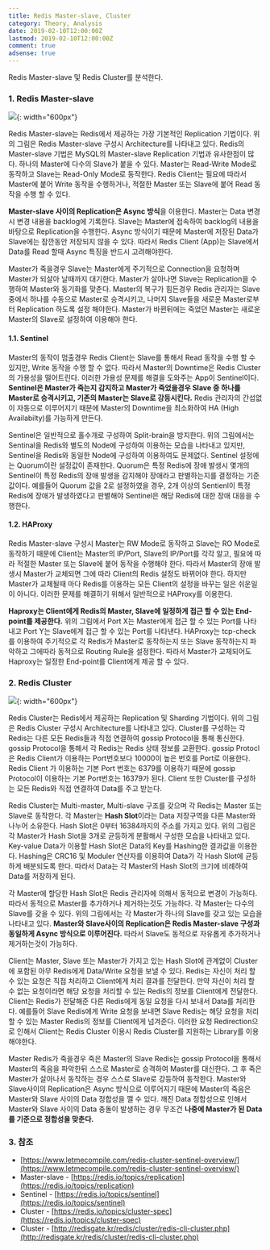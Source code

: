 ```yaml
---
title: Redis Master-slave, Cluster
category: Theory, Analysis
date: 2019-02-10T12:00:00Z
lastmod: 2019-02-10T12:00:00Z
comment: true
adsense: true
---
```


Redis Master-slave 및 Redis Cluster를 분석한다.

### 1. Redis Master-slave

![]({{site.baseurl}}/images/theory_analysis/Redis_Master_Slave_Cluster/Redis_Master-slave.PNG){: width="600px"}

Redis Master-slave는 Redis에서 제공하는 가장 기본적인 Replication 기법이다. 위의 그림은 Redis Master-slave 구성시 Architecture를 나타내고 있다. Redis의 Master-slave 기법은 MySQL의 Master-slave Replication 기법과 유사한점이 많다. 하나의 Master에 다수의 Slave가 붙을 수 있다. Master는 Read-Write Mode로 동작하고 Slave는 Read-Only Mode로 동작한다. Redis Client는 필요에 따라서 Master에 붙어 Write 동작을 수행하거나, 적절한 Master 또는 Slave에 붙어 Read 동작을 수행 할 수 있다.

**Master-slave 사이의 Replication은 Async 방식**을 이용한다. Master는 Data 변경시 변경 내용을 backlog에 기록한다. Slave는 Master에 접속하여 backlog의 내용을 바탕으로 Replication을 수행한다. Async 방식이기 때문에 Master에 저장된 Data가 Slave에는 잠깐동안 저장되지 않을 수 있다. 따라서 Redis Client (App)는 Slave에서 Data를 Read 할때 Async 특징을 반드시 고려해야한다.

Master가 죽을경우 Slave는 Master에게 주기적으로 Connection을 요청하며 Master가 되살아 날때까지 대기한다. Master가 살아나면 Slave는 Replication을 수행하여 Master와 동기화를 맞춘다. Master의 복구가 힘든경우 Redis 관리자는 Slave 중에서 하나를 수동으로 Master로 승격시키고, 나머지 Slave들을 새로운 Master로부터 Replication 하도록 설정 해야한다. Master가 바뀐뒤에는 죽었던 Master는 새로운 Master의 Slave로 설정하여 이용해야 한다.

#### 1.1. Sentinel

Master의 동작이 멈출경우 Redis Client는 Slave를 통해서 Read 동작을 수행 할 수 있지만, Write 동작을 수행 할 수 없다. 따라서 Master의 Downtime은 Redis Cluster의 가용성을 떨어트린다. 이러한 가용성 문제를 해결을 도와주는 App이 Sentinel이다. **Sentinel은 Master가 죽는지 감지하고 Master가 죽었을경우 Slave 중 하나를 Master로 승격시키고, 기존의 Master는 Slave로 강등시킨다.** Redis 관리자의 간섭없이 자동으로 이루어지기 때문에 Master의 Downtime을 최소화하여 HA (High Availabilty)를 가능하게 만든다.

Sentinel은 일반적으로 홀수개로 구성하여 Split-brain을 방지한다. 위의 그림에서는 Sentinal을 Redis와 별도의 Node에 구성하여 이용하는 모습을 나타내고 있지만, Sentinel을 Redis와 동일한 Node에 구성하여 이용하여도 문제없다. Sentinel 설정에는 Quorum이란 설정값이 존재한다. Quorum은 특정 Redis에 장애 발생시 몇개의 Sentinel이 특정 Redis의 장애 발생을 감지해야 장애라고 판별하는지를 결정하는 기준값이다. 예를들어 Quorum 값을 2로 설정하였을 경우, 2개 이상의 Sentienl이 특정 Redis에 장애가 발생하였다고 판별해야 Sentinel은 해당 Redis에 대한 장애 대응을 수행한다.

#### 1.2. HAProxy

Redis Master-slave 구성시 Master는 RW Mode로 동작하고 Slave는 RO Mode로 동작하기 때문에 Client는 Master의 IP/Port, Slave의 IP/Port를 각각 알고, 필요에 따라 적절한 Master 또는 Slave에 붙어 동작을 수행해야 한다. 따라서 Master의 장애 발생시 Master가 교체되면 그에 따라 Client의 Redis 설정도 바뀌어야 한다. 하지만 Master가 교체될때 마다 Redis를 이용하는 모든 Client의 설정을 바꾸는 일은 쉬운일이 아니다. 이러한 문제를 해결하기 위해서 일반적으로 HAProxy를 이용한다.

**Haproxy는 Client에게 Redis의 Master, Slave에 일정하게 접근 할 수 있는 End-point를 제공한다.** 위의 그림에서 Port X는 Master에게 접근 할 수 있는 Port를 나타내고 Port Y는 Slave에게 접근 할 수 있는 Port를 나타낸다. HAProxy는 tcp-check를 이용하여 주기적으로 각 Redis가 Master로 동작하는지 또는 Slave 동작하는지 파악하고 그에따라 동적으로 Routing Rule을 설정한다. 따라서 Master가 교체되어도 Haproxy는 일정한 End-point를 Client에게 제공 할 수 있다.

### 2. Redis Cluster

![]({{site.baseurl}}/images/theory_analysis/Redis_Master_Slave_Cluster/Redis_Cluster.PNG){: width="600px"}

Redis Cluster는 Redis에서 제공하는 Replication 및 Sharding 기법이다. 위의 그림은 Redis Cluster 구성시 Architecture를 나타내고 있다. Cluster를 구성하는 각 Redis는 다른 모든 Redis들과 직접 연결하여 gossip Protocol을 통해 통신한다. gossip Protocol을 통해서 각 Redis는 Redis 상태 정보를 교환한다. gossip Protocl은 Redis Client가 이용하는 Port번호보다 10000이 높은 번호를 Port로 이용한다. Redis Client 가 이용하는 기본 Port 번호는 6379를 이용하기 때문에 gossip Protocol이 이용하는 기본 Port번호는 16379가 된다. Client 또한 Cluster를 구성하는 모든 Redis와 직접 연결하여 Data를 주고 받는다. 

Redis Cluster는 Multi-master, Multi-slave 구조를 갖으며 각 Redis는 Master 또는 Slave로 동작한다. 각 Master는 **Hash Slot**이라는 Data 저장구역을 다른 Master와 나누어 소유한다. Hash Slot은 0부터 16384까지의 주소를 가지고 있다. 위의 그림은 각 Master가 Hash Slot을 3개로 균등하게 분활해서 구성한 모습을 나타내고 있다. Key-value Data가 이용할 Hash Slot은 Data의 Key를 Hashing한 결과값을 이용한다. Hashing은 CRC16 및 Moduler 연산자를 이용하여 Data가 각 Hash Slot에 균등하게 배분되도록 한다. 따라서 Data는 각 Master의 Hash Slot의 크기에 비례하여 Data를 저장하게 된다.

각 Master에 할당한 Hash Slot은 Redis 관리자에 의해서 동적으로 변경이 가능하다. 따라서 동적으로 Master를 추가하거나 제거하는것도 가능하다. 각 Master는 다수의 Slave를 갖을 수 있다. 위의 그림에서는 각 Master가 하나의 Slave를 갖고 있는 모습을 나타내고 있다. **Master와 Slave사이의 Replication은 Redis Master-slave 구성과 동일하게 Async 방식으로 이루어진다.** 따라서 Slave도 동적으로 자유롭게 추가하거나 제거하는것이 가능하다.

Client는 Master, Slave 또는 Master가 가지고 있는 Hash Slot에 관계없이 Cluster에 포함된 아무 Redis에게 Data/Write 요청을 보낼 수 있다. Redis는 자신이 처리 할 수 있는 요청은 직접 처리하고 Client에게 처리 결과를 전달한다. 만약 자신이 처리 할 수 없는 요청이라면 해당 요청을 처리할 수 있는 Redis의 정보를 Client에게 전달한다. Client는 Redis가 전달해준 다른 Redis에게 동일 요청을 다시 보내서 Data를 처리한다. 예를들어 Slave Redis에게 Write 요청을 보내면 Slave Redis는 해당 요청을 처리 할 수 있는 Master Redis의 정보를 Client에게 넘겨준다. 이러한 요청 Redirection으로 인해서 Client는 Redis Cluster 이용시 Redis Cluster를 지원하는 Library를 이용해야한다.  

Master Redis가 죽을경우 죽은 Master의 Slave Redis는 gossip Protocol을 통해서 Master의 죽음을 파악한뒤 스스로 Master로 승격하여 Master를 대신한다. 그 후 죽은 Master가 살아나서 동작하는 경우 스스로 Slave로 강등하여 동작한다. Master와 Slave사이의 Replication은 Async 방식으로 이루어지기 때문에 Master의 죽음은 Master와 Slave 사이의 Data 정합성을 깰 수 있다. 깨진 Data 정합성으로 인해서 Master와 Slave 사이의 Data 충돌이 발생하는 경우 무조건 **나중에 Master가 된 Data를 기준으로 정합성을 맞춘다.**

### 3. 참조

* [https://www.letmecompile.com/redis-cluster-sentinel-overview/](https://www.letmecompile.com/redis-cluster-sentinel-overview/)
* Master-slave - [https://redis.io/topics/replication](https://redis.io/topics/replication)
* Sentinel - [https://redis.io/topics/sentinel](https://redis.io/topics/sentinel)
* Cluster - [https://redis.io/topics/cluster-spec](https://redis.io/topics/cluster-spec)
* Cluster - [http://redisgate.kr/redis/cluster/redis-cli-cluster.php](http://redisgate.kr/redis/cluster/redis-cli-cluster.php)

